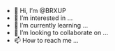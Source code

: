 - 👋 Hi, I’m @BRXUP
- 👀 I’m interested in ...
- 🌱 I’m currently learning ...
- 💞️ I’m looking to collaborate on ...
- 📫 How to reach me ...

<!---
BRXUP/BRXUP is a ✨ special ✨ repository because its `README.md` (this file) appears on your GitHub profile.
You can click the Preview link to take a look at your changes.
--->
